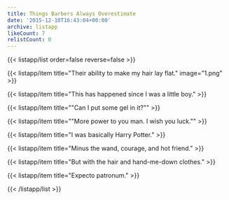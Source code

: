```yaml
---
title: Things Barbers Always Overestimate
date: '2015-12-10T16:43:04+00:00'
archive: listapp
likeCount: 7
relistCount: 0
---
```



{{< listapp/list order=false reverse=false >}}

   {{< listapp/item title="Their ability to make my hair lay flat."
      image="1.png" >}}

   {{< listapp/item title="This has happened since I was a little boy." >}}

   {{< listapp/item title="\"Can I put some gel in it?\"" >}}

   {{< listapp/item title="\"More power to you man. I wish you luck.\"" >}}

   {{< listapp/item title="I was basically Harry Potter." >}}

   {{< listapp/item title="Minus the wand, courage, and hot friend." >}}

   {{< listapp/item title="But with the hair and hand-me-down clothes." >}}

   {{< listapp/item title="Expecto patronum." >}}

{{< /listapp/list >}}
